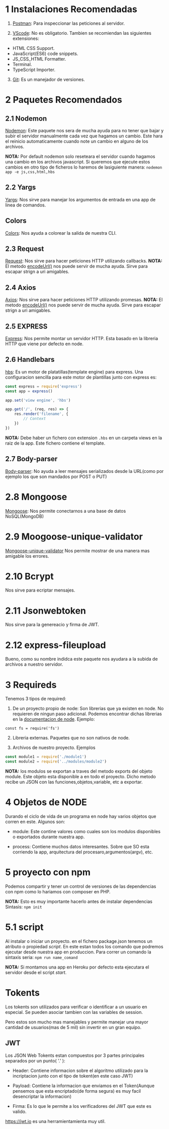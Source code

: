 # 1 Instalaciones Recomendadas

1. [Postman](https://link): Para inspeccionar las peticiones al servidor.

2. [VScode](https://link): No es obligatorio. Tambien se recomiendan las siguientes extensiones:
- HTML CSS Support.
- JavaScript(ES6) code snippets.
- JS_CSS_HTML Formatter.
- Terminal.
- TypeScript Importer.

3. [Git](https://link): Es un manejador de versiones.

# 2 Paquetes Recomendados
## 2.1 Nodemon
[Nodemon](https://www.npmjs.com/package/nodemon): Este paquete nos sera de mucha ayuda para no tener que bajar y subir el servidor manualmente cada vez que hagamos un cambio. Este hara el reinicio automaticamente cuando note un cambio en alguno de los archivos.

**NOTA:** Por default nodemon solo reseteara el servidor cuando hagamos una cambio en los archivos javascript. Si queremos que ejecute estos cambios en otro tipo de ficheros lo haremos de lasiguiente manera: `nodemon app -e js,css,html,hbs`
## 2.2 Yargs
[Yargs](https://www.npmjs.com/package/yargs): Nos sirve para manejar los argumentos de entrada en una app de linea de comandos.

## Colors
[Colors](https://www.npmjs.com/package/colors): Nos ayuda a colorear la salida de nuestra CLI.

## 2.3 Request
[Request](https://link): Nos sirve para hacer peticiones HTTP utilizando callbacks.
**NOTA:** El metodo [encodeUrl()](https://link) nos puede servir de mucha ayuda. Sirve para escapar strign a uri amigables.

## 2.4 Axios
[Axios](https://link): Nos sirve para hacer peticiones HTTP utilizando promesas.
**NOTA:** El metodo [encodeUrl()](https://link) nos puede servir de mucha ayuda. Sirve para escapar strign a uri amigables.

## 2.5 EXPRESS
[Express](https://www.npmjs.com/package/express): Nos permite montar un servidor HTTP. Esta basado en la libreria HTTP que viene por defecto en node.

## 2.6 Handlebars
[hbs](https://www.npmjs.com/package/hbs): Es un motor de platatillas(template engine) para express.
Una configuracion sencilla para este motor de plantillas junto con express es:
``` javascript
const express = require('express')
const app = express()

app.set('view engine', 'hbs')

app.get('/', (req, res) => {
    res.render('filename', {
        // Context
    })
})
```

**NOTA:** Debe haber un fichero con extension `.hbs` en un carpeta views en la raiz de la app. Este fichero contiene el template.

## 2.7 Body-parser
[Body-parser](https://link): No ayuda a leer mensajes serializados desde la URL(como por ejemplo los que son mandados por POST o PUT)

# 2.8 Mongoose
[Mongoose](https://link): Nos permite conectarnos a una base de datos NoSQL(MongoDB)

# 2.9 Moogoose-unique-validator
[Mongoose-unique-validator](https://www.npmjs.com/package/mongoose-unique-validator)
Nos permite mostrar de una manera mas amigable los errores.

# 2.10 Bcrypt
Nos sirve para ecriptar mensajes.

# 2.11 Jsonwebtoken
Nos sirve para la genereacio y firma de JWT.

# 2.12 express-fileupload
Bueno, como su nombre indidca este paquete nos ayudara a la subida de archivos a nuestro servidor.

# 3 Requireds
Tenemos 3 tipos de required:

1. De un proyecto propio de node: Son librerias que ya existen en node. No requieren de ningun paso adicional.
Podemos encontrar dichas librerias en la [documentacion de node](https://link).
Ejemplo:

`const fs = require('fs')`

2. Libreria externas. Paquetes que no son nativos de node.

3. Archivos de nuestro proyecto. Ejemplos
```javascript
const module1 = require('./module1')
const module2 = require('../modules/module2')
```

**NOTA:** los modulos se exportan a traves del metodo exports del objeto module. Este objeto esta disponible a en todo el proyecto. Dicho metodo recibe un JSON con las funciones,objetos,variable, etc a exportar.

# 4 Objetos de NODE
Durando el ciclo de vida de un programa en node hay varios objetos que corren en este. Algunos son:

- module: Este contine valores como cuales son los modulos disponibles o exportados durante nuestra app.

- process: Contiene muchos datos interesantes. Sobre que SO esta corriendo la app, arquitectura del procesaro,argumentos(argv), etc.

# 5 proyecto con npm
Podemos compartir y tener un control de versiones de las dependencias con npm como lo hariamos con composer en PHP.

**NOTA:** Esto es muy importante hacerlo antes de instalar dependencias
Sintasis: `npm init`

# 5.1 script
Al instalar o iniciar un proyecto. en el fichero package.json tenemos un atributo o propiedad *script*. En este estan todos los comando que podremos ejecutar desde nuestra app en produccion.
Para correr un comando la sintaxis seria: `npm run name_comand`

**NOTA:** Si montamos una app en Heroku por defecto esta ejecutara el servidor desde el script *start*.

# Tokents
Los tokents son utilizados para verificar o identificar a un usuario en especial. Se pueden asociar tambien con las variables de session.

Pero estos son mucho mas manejables y permite manejar una mayor cantidad de usuarios(mas de 5 mil) sin invertir en un gran equipo.

## JWT
Los JSON Web Tokents estan compuestos por 3 partes principales separados por un  punto( '.' ):

- Header: Contiene informacion sobre el algoritmo utilizado para la incriptacion junto con el tipo de tokent(en este caso JWT)
- Payload: Contiene la informacion que enviamos en el Token(Aunque pensemos que esta encriptado(de forma segura) es muy facil desencriptar la informacion)

- Firma: Es lo que le permite a los verificadores del JWT que este es valido.

https://jwt.io es una herramientamienta muy util.
